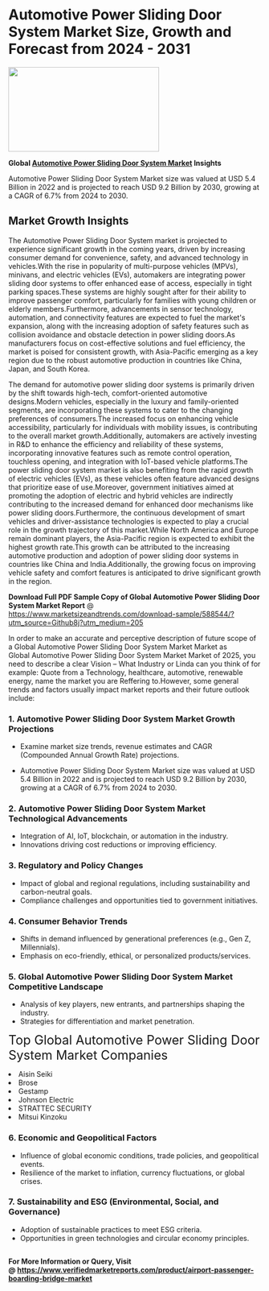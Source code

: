 <H1>Automotive Power Sliding Door System Market Size, Growth and Forecast from 2024 - 2031</H1><img class="aligncenter size-medium wp-image-584254" src="https://thirdeyenews.in/wp-content/uploads/2024/09/Global-Market-Research-300x168.jpeg" alt="" width="300" height="168" /><p><strong>Global&nbsp;<a href="https://www.marketsizeandtrends.com/download-sample/588544/?utm_source=Github8j?utm_medium=205">Automotive Power Sliding Door System Market</a> Insights</strong></p><p>Automotive Power Sliding Door System Market size was valued at USD 5.4 Billion in 2022 and is projected to reach USD 9.2 Billion by 2030, growing at a CAGR of 6.7% from 2024 to 2030.</p><p><h2>Market Growth Insights</h2> <p>The Automotive Power Sliding Door System market is projected to experience significant growth in the coming years, driven by increasing consumer demand for convenience, safety, and advanced technology in vehicles.With the rise in popularity of multi-purpose vehicles (MPVs), minivans, and electric vehicles (EVs), automakers are integrating power sliding door systems to offer enhanced ease of access, especially in tight parking spaces.These systems are highly sought after for their ability to improve passenger comfort, particularly for families with young children or elderly members.Furthermore, advancements in sensor technology, automation, and connectivity features are expected to fuel the market's expansion, along with the increasing adoption of safety features such as collision avoidance and obstacle detection in power sliding doors.As manufacturers focus on cost-effective solutions and fuel efficiency, the market is poised for consistent growth, with Asia-Pacific emerging as a key region due to the robust automotive production in countries like China, Japan, and South Korea.</p> <p>The demand for automotive power sliding door systems is primarily driven by the shift towards high-tech, comfort-oriented automotive designs.Modern vehicles, especially in the luxury and family-oriented segments, are incorporating these systems to cater to the changing preferences of consumers.The increased focus on enhancing vehicle accessibility, particularly for individuals with mobility issues, is contributing to the overall market growth.Additionally, automakers are actively investing in R&D to enhance the efficiency and reliability of these systems, incorporating innovative features such as remote control operation, touchless opening, and integration with IoT-based vehicle platforms.The power sliding door system market is also benefiting from the rapid growth of electric vehicles (EVs), as these vehicles often feature advanced designs that prioritize ease of use.Moreover, government initiatives aimed at promoting the adoption of electric and hybrid vehicles are indirectly contributing to the increased demand for enhanced door mechanisms like power sliding doors.Furthermore, the continuous development of smart vehicles and driver-assistance technologies is expected to play a crucial role in the growth trajectory of this market.While North America and Europe remain dominant players, the Asia-Pacific region is expected to exhibit the highest growth rate.This growth can be attributed to the increasing automotive production and adoption of power sliding door systems in countries like China and India.Additionally, the growing focus on improving vehicle safety and comfort features is anticipated to drive significant growth in the region.<p><span class=""><strong>Download Full PDF Sample Copy of Global Automotive Power Sliding Door System Market Report</strong> @ <a href="https://www.marketsizeandtrends.com/download-sample/588544/?utm_source=Github8j?utm_medium=205" target="_blank">https://www.marketsizeandtrends.com/download-sample/588544/?utm_source=Github8j?utm_medium=205</a></span></p><p>In order to make an accurate and perceptive description of future scope of a Global&nbsp;Automotive Power Sliding Door System Market Market as Global&nbsp;Automotive Power Sliding Door System Market Market of 2025, you need to describe a clear Vision &ndash; What Industry or Linda can you think of for example: Quote from a Technology, healthcare, automotive, renewable energy, name the market you are Reffering to.However, some general trends and factors usually impact market reports and their future outlook include:</p><h3>1.&nbsp;<strong>Automotive Power Sliding Door System Market Growth Projections</strong></h3><ul><li>Examine market size trends, revenue estimates and CAGR (Compounded Annual Growth Rate) projections.</li><li><p>Automotive Power Sliding Door System Market size was valued at USD 5.4 Billion in 2022 and is projected to reach USD 9.2 Billion by 2030, growing at a CAGR of 6.7% from 2024 to 2030.</p></li></ul><h3>2.&nbsp;<strong>Automotive Power Sliding Door System Market Technological Advancements</strong></h3><ul><li>Integration of AI, IoT, blockchain, or automation in the industry.</li><li>Innovations driving cost reductions or improving efficiency.</li></ul><h3>3.&nbsp;<strong>Regulatory and Policy Changes</strong></h3><ul><li>Impact of global and regional regulations, including sustainability and carbon-neutral goals.</li><li>Compliance challenges and opportunities tied to government initiatives.</li></ul><h3>4.&nbsp;<strong>Consumer Behavior Trends</strong></h3><ul><li>Shifts in demand influenced by generational preferences (e.g., Gen Z, Millennials).</li><li>Emphasis on eco-friendly, ethical, or personalized products/services.</li></ul><h3>5.&nbsp;<strong>Global Automotive Power Sliding Door System Market Competitive Landscape</strong></h3><ul><li>Analysis of key players, new entrants, and partnerships shaping the industry.</li><li>Strategies for differentiation and market penetration.</li></ul><p data-pm-slice="1 1 []"><span style="color: inherit; font-family: inherit; font-size: 25px;">Top Global Automotive Power Sliding Door System Market Companies</span></p><div class="" data-test-id=""><p><li>Aisin Seiki</li><li> Brose</li><li> Gestamp</li><li> Johnson Electric</li><li> STRATTEC SECURITY</li><li> Mitsui Kinzoku</li></p></div><h3>6.&nbsp;<strong>Economic and Geopolitical Factors</strong></h3><ul><li>Influence of global economic conditions, trade policies, and geopolitical events.</li><li>Resilience of the market to inflation, currency fluctuations, or global crises.</li></ul><h3>7.&nbsp;<strong>Sustainability and ESG (Environmental, Social, and Governance)</strong></h3><ul><li>Adoption of sustainable practices to meet ESG criteria.</li><li>Opportunities in green technologies and circular economy principles.</li></ul><h2><strong style="font-size: 14px;">For More Information or Query, Visit @&nbsp;</strong><a style="background-color: #ffffff; font-size: 14px;" href="https://www.marketsizeandtrends.com/report/automotive-power-sliding-door-system-market/" target="_blank">https://www.verifiedmarketreports.com/product/airport-passenger-boarding-bridge-market</a></h2>